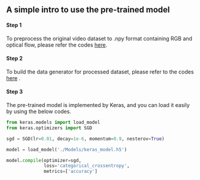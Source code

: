 ## A simple intro to use the pre-trained model



#### Step 1

To preprocess the original video dataset to .npy format containing RGB and optical flow, please refer the codes [here](https://urldefense.com/v3/__https:/github.com/mchengny/RWF2000-Video-Database-for-Violence-Detection/tree/master/Dataset_Preprocess__;!!OToaGQ!4Q1EdcJ_wHNXzz3LfNOZX64H4-wO7azcs5C1U_TM1VWDvDBvOS-guSo2NnxBnbyW7-a02kcNFA$).



#### Step 2

To build the data generator for processed dataset, please refer to the codes [here](https://urldefense.com/v3/__https:/github.com/mchengny/RWF2000-Video-Database-for-Violence-Detection/blob/master/Networks/Flow*20Gated*20Network.ipynb__;JSU!!OToaGQ!4Q1EdcJ_wHNXzz3LfNOZX64H4-wO7azcs5C1U_TM1VWDvDBvOS-guSo2NnxBnbyW7-bkGBNWQA$) .



#### Step 3

The pre-trained model is implemented by Keras, and you can load it easily by using the below codes. 

```python
from keras.models import load_model
from keras.optimizers import SGD

sgd = SGD(lr=0.01, decay=1e-6, momentum=0.9, nesterov=True)

model = load_model('./Models/keras_model.h5')

model.compile(optimizer=sgd,
              loss='categorical_crossentropy',
              metrics=['accuracy']
```

